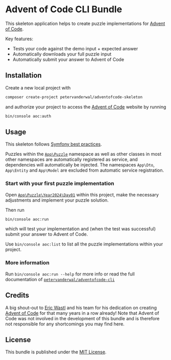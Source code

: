 # Advent of Code CLI Bundle

This skeleton application helps to create puzzle implementations for [Advent of Code](https://adventofcode.com/).

Key features:
* Tests your code against the demo input + expected answer
* Automatically downloads your full puzzle input
* Automatically submit your answer to Advent of Code

## Installation
Create a new local project with

```bash
composer create-project petervanderwal/adventofcode-skeleton
```

and authorize your project to access the [Advent of Code](https://adventofcode.com/) website by running

```bash
bin/console aoc:auth
```

## Usage
This skeleton follows [Symfony best practices](https://symfony.com/doc/6.4/best_practices.html).

Puzzles within the [`App\Puzzle`](./src/Puzzle) namespace as well as other classes in most other namespaces are 
automatically registered as service, and dependencies will automatically be injected. The namespaces `App\Dto`, 
`App\Entity` and `App\Model` are excluded from automatic service registration.

### Start with your first puzzle implementation
Open [`App\Puzzle\Year2024\Day01`](./src/Puzzle/Year2024/Day01.php) within this project, make the necessary adjustments
and implement your puzzle solution.

Then run 
```bash
bin/console aoc:run
```
which will test your implementation and (when the test was successful) submit your answer to Advent of Code.

Use `bin/console aoc:list` to list all the puzzle implementations within your project.

### More information
Run `bin/console aoc:run --help` for more info or read the full documentation of 
[`petervanderwal/adventofcode-cli`](https://github.com/petervanderwal/adventofcode-cli/blob/main/README.md)

## Credits
A big shout-out to [Eric Wastl](http://was.tl/) and his team for his dedication on creating [Advent of Code](https://adventofcode.com/)
for that many years in a row already! Note that Advent of Code was not involved in the development of this bundle and is
therefore not responsible for any shortcomings you may find here.

## License
This bundle is published under the [MIT License](LICENSE.md).
